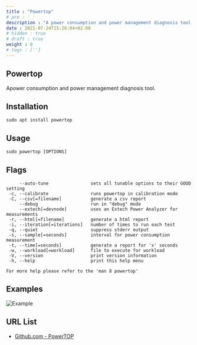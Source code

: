 ```yaml
---
title : "Powertop"
# pre : ' '
description : "A power consumption and power management diagnosis tool."
date : 2021-07-24T15:26:04+02:00
# hidden : true
# draft : true
weight : 0
# tags : ['']
---
```


## Powertop

Apower consumption and power management diagnosis tool.

## Installation

```plain
sudo apt install powertop
```

## Usage

```plain
sudo powertop [OPTIONS]
```

## Flags

```plain
     --auto-tune                sets all tunable options to their GOOD setting
 -c, --calibrate                runs powertop in calibration mode
 -C, --csv[=filename]           generate a csv report
     --debug                    run in "debug" mode
     --extech[=devnode]         uses an Extech Power Analyzer for measurements
 -r, --html[=filename]          generate a html report
 -i, --iteration[=iterations]   number of times to run each test
 -q, --quiet                    suppress stderr output
 -s, --sample[=seconds]         interval for power consumption measurement
 -t, --time[=seconds]           generate a report for 'x' seconds
 -w, --workload[=workload]      file to execute for workload
 -V, --version                  print version information
 -h, --help                     print this help menu

For more help please refer to the 'man 8 powertop'
```

## Examples

![Example](images/example.png)

## URL List

- [Github.com - PowerTOP](https://github.com/fenrus75/powertop)
